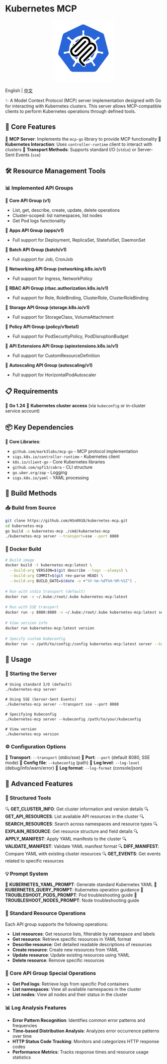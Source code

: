 # Kubernetes MCP

<div align="center">
  <img src="logo.png" alt="Kubernetes MCP Logo" width="200">
</div>

English | [中文](README_ZH.md)

✨ A Model Context Protocol (MCP) server implementation designed with Go for interacting with Kubernetes clusters. This server allows MCP-compatible clients to perform Kubernetes operations through defined tools.

## 📌 Core Features

🔹 **MCP Server**: Implements the `mcp-go` library to provide MCP functionality
🔹 **Kubernetes Interaction**: Uses `controller-runtime` client to interact with clusters
🔹 **Transport Methods**: Supports standard I/O (`stdio`) or Server-Sent Events (`sse`)

## 🛠️ Resource Management Tools

### 📊 Implemented API Groups

🔸 **Core API Group (v1)**
- List, get, describe, create, update, delete operations
- Cluster-scoped: list namespaces, list nodes
- Get Pod logs functionality

🔸 **Apps API Group (apps/v1)**
- Full support for Deployment, ReplicaSet, StatefulSet, DaemonSet

🔸 **Batch API Group (batch/v1)**
- Full support for Job, CronJob

🔸 **Networking API Group (networking.k8s.io/v1)**
- Full support for Ingress, NetworkPolicy

🔸 **RBAC API Group (rbac.authorization.k8s.io/v1)**
- Full support for Role, RoleBinding, ClusterRole, ClusterRoleBinding

🔸 **Storage API Group (storage.k8s.io/v1)**
- Full support for StorageClass, VolumeAttachment

🔸 **Policy API Group (policy/v1beta1)**
- Full support for PodSecurityPolicy, PodDisruptionBudget

🔸 **API Extensions API Group (apiextensions.k8s.io/v1)**
- Full support for CustomResourceDefinition

🔸 **Autoscaling API Group (autoscaling/v1)**
- Full support for HorizontalPodAutoscaler

## 📋 Requirements

📌 **Go 1.24**
📌 **Kubernetes cluster access** (via `kubeconfig` or in-cluster service account)

## 📦 Key Dependencies

🧩 **Core Libraries**:
- `github.com/mark3labs/mcp-go` - MCP protocol implementation
- `sigs.k8s.io/controller-runtime` - Kubernetes client
- `k8s.io/client-go` - Core Kubernetes libraries
- `github.com/spf13/cobra` - CLI structure
- `go.uber.org/zap` - Logging
- `sigs.k8s.io/yaml` - YAML processing

## 🔨 Build Methods

### 📥 Build from Source

```bash
git clone https://github.com/HSn0918/kubernetes-mcp.git
cd kubernetes-mcp
go build -o kubernetes-mcp ./cmd/kubernetes-mcp
./kubernetes-mcp server --transport=sse --port 8080
```

### 🐳 Docker Build

```bash
# Build image
docker build -t kubernetes-mcp:latest \
  --build-arg VERSION=$(git describe --tags --always) \
  --build-arg COMMIT=$(git rev-parse HEAD) \
  --build-arg BUILD_DATE=$(date -u +"%Y-%m-%dT%H:%M:%SZ") .

# Run with stdio transport (default)
docker run -v ~/.kube:/root/.kube kubernetes-mcp:latest

# Run with SSE transport
docker run -p 8080:8080 -v ~/.kube:/root/.kube kubernetes-mcp:latest server --transport=sse

# View version info
docker run kubernetes-mcp:latest version

# Specify custom kubeconfig
docker run -v /path/to/config:/config kubernetes-mcp:latest server --kubeconfig=/config
```

## 🚀 Usage

### 🔄 Starting the Server

```shell
# Using standard I/O (default)
./kubernetes-mcp server

# Using SSE (Server-Sent Events)
./kubernetes-mcp server --transport sse --port 8080

# Specifying Kubeconfig
./kubernetes-mcp server --kubeconfig /path/to/your/kubeconfig

# View version
./kubernetes-mcp version
```

### ⚙️ Configuration Options

🔧 **Transport**: `--transport` (stdio/sse)
🔧 **Port**: `--port` (default 8080, SSE mode)
🔧 **Config file**: `--kubeconfig` (path)
🔧 **Log level**: `--log-level` (debug/info/warn/error)
🔧 **Log format**: `--log-format` (console/json)

## 🧩 Advanced Features

### 📝 Structured Tools

🔍 **GET_CLUSTER_INFO**: Get cluster information and version details
🔍 **GET_API_RESOURCES**: List available API resources in the cluster
🔍 **SEARCH_RESOURCES**: Search across namespaces and resource types
🔍 **EXPLAIN_RESOURCE**: Get resource structure and field details
🔍 **APPLY_MANIFEST**: Apply YAML manifests to the cluster
🔍 **VALIDATE_MANIFEST**: Validate YAML manifest format
🔍 **DIFF_MANIFEST**: Compare YAML with existing cluster resources
🔍 **GET_EVENTS**: Get events related to specific resources

### 💡 Prompt System

🔖 **KUBERNETES_YAML_PROMPT**: Generate standard Kubernetes YAML
🔖 **KUBERNETES_QUERY_PROMPT**: Kubernetes operation guidance
🔖 **TROUBLESHOOT_PODS_PROMPT**: Pod troubleshooting guide
🔖 **TROUBLESHOOT_NODES_PROMPT**: Node troubleshooting guide

### 🔄 Standard Resource Operations

Each API group supports the following operations:
- **List resources**: Get resource lists, filterable by namespace and labels
- **Get resource**: Retrieve specific resources in YAML format
- **Describe resource**: Get detailed readable descriptions of resources
- **Create resource**: Create new resources from YAML
- **Update resource**: Update existing resources using YAML
- **Delete resource**: Remove specific resources

### 🌟 Core API Group Special Operations

- **Get Pod logs**: Retrieve logs from specific Pod containers
- **List namespaces**: View all available namespaces in the cluster
- **List nodes**: View all nodes and their status in the cluster

### 📊 Log Analysis Features

- **Error Pattern Recognition**: Identifies common error patterns and frequencies
- **Time-based Distribution Analysis**: Analyzes error occurrence patterns over time
- **HTTP Status Code Tracking**: Monitors and categorizes HTTP response codes
- **Performance Metrics**: Tracks response times and resource usage statistics
